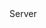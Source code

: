 <function name="GetLocalAddr" parent="HttpRequest" type="classfunc">
	<description>
		<added version="0.7"></added>
	</description>
	<realm>Server</realm>
	<rets>
		<ret name="address" type="string"></ret>
	</rets>
</function>